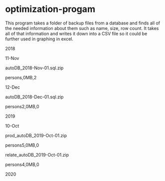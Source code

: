 # optimization-progam
This program takes a folder of backup files from a database and finds all of the needed information about them such as name, size, row count. It takes all of that information
and writes it down into a CSV file so it could be further used in graphing in excel.

2018

11-Nov

autoDB_2018-Nov-01.sql.zip

persons,0MB,2

12-Dec

autoDB_2018-Dec-01.sql.zip

persons2,0MB,0

2019

10-Oct

prod_autoDB_2019-Oct-01.zip

persons5,0MB,0

relate_autoDB_2019-Oct-01.zip

persons4,0MB,0

2020
